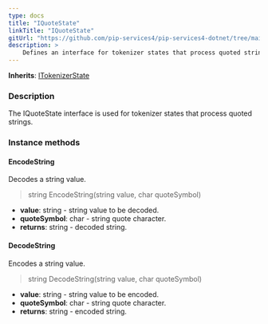 ```yaml
---
type: docs
title: "IQuoteState"
linkTitle: "IQuoteState"
gitUrl: "https://github.com/pip-services4/pip-services4-dotnet/tree/main/pip-services4-expressions-dotnet"
description: > 
    Defines an interface for tokenizer states that process quoted strings.
---
```


**Inherits**: [ITokenizerState](../itokenizer_state)

### Description

The IQuoteState interface is used for tokenizer states that process quoted strings.

### Instance methods

#### EncodeString
Decodes a string value.

> string EncodeString(string value, char quoteSymbol)

- **value**: string - string value to be decoded.
- **quoteSymbol**: char - string quote character.
- **returns**: string - decoded string.

#### DecodeString
Encodes a string value.

> string DecodeString(string value, char quoteSymbol)

- **value**: string - string value to be encoded.
- **quoteSymbol**: char - string quote character.
- **returns**: string - encoded string.
